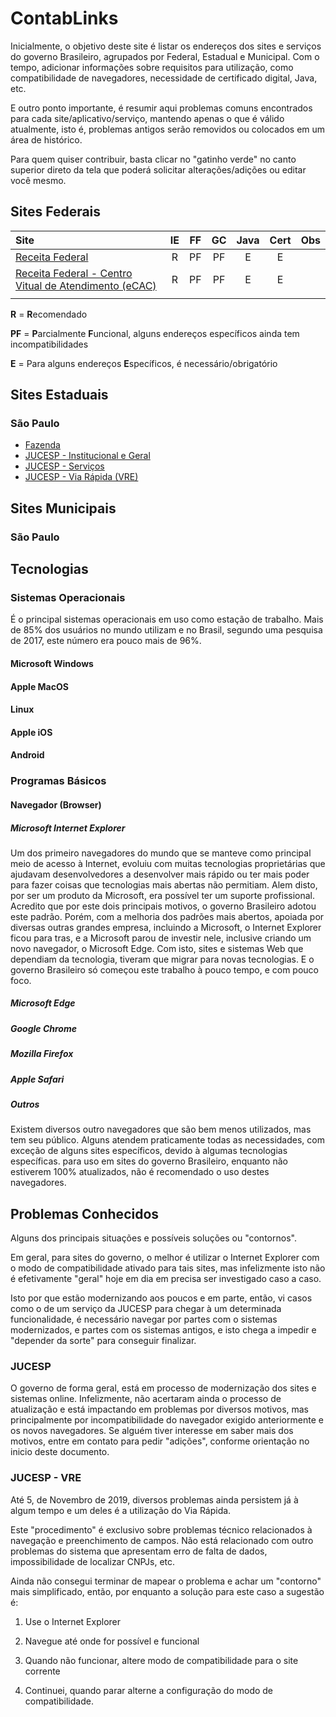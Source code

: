# ContabLinks

Inicialmente, o objetivo deste site é listar os endereços dos sites e serviços do governo Brasileiro, agrupados por Federal, Estadual e Municipal. Com o tempo, adicionar informações sobre requisitos para utilização, como compatibilidade de navegadores, necessidade de certificado digital, Java, etc.

E outro ponto importante, é resumir aqui problemas comuns encontrados para cada site/aplicativo/serviço, mantendo apenas o que é válido atualmente, isto é, problemas antigos serão removidos ou colocados em um área de histórico.

Para quem quiser contribuir, basta clicar no "gatinho verde" no canto superior direto da tela que poderá solicitar alterações/adições ou editar você mesmo.

## Sites Federais

| Site                                                         |  IE  |  FF  |  GC  | Java | Cert | Obs  |
| :----------------------------------------------------------- | :--: | :--: | :--: | :--: | :--: | ---- |
| [Receita Federal](https://receita.economia.gov.br)           |  R   |  PF  |  PF  |  E   |  E   |      |
| [Receita Federal - Centro Vitual de Atendimento (eCAC)](https://cav.receita.fazenda.gov.br) |  R   |  PF  |  PF  |  E   |  E   |      |
|                                                              |      |      |      |      |      |      |

**R** = **R**ecomendado

**PF** = **P**arcialmente **F**uncional, alguns endereços específicos ainda tem incompatibilidades

**E** = Para alguns endereços **E**specíficos, é necessário/obrigatório 

## Sites Estaduais

### São Paulo
* [Fazenda](https://portal.fazenda.sp.gov.br/)
* [JUCESP - Institucional e Geral](www.institucional.jucesp.sp.gov.br)
* [JUCESP - Serviços](https://www.jucesponline.sp.gov.br/)
* [JUCESP - Via Rápida (VRE)](http://vre.portal.jucesp.sp.gov.br/)


## Sites Municipais

### São Paulo

## Tecnologias

### Sistemas Operacionais
É o principal sistemas operacionais em uso como estação de trabalho. Mais de 85% dos usuários no mundo utilizam e no Brasil, segundo uma pesquisa de 2017, este número era pouco mais de  96%.

#### Microsoft Windows
#### Apple MacOS
#### Linux
#### Apple iOS
#### Android


### Programas Básicos

#### Navegador (Browser)

##### Microsoft Internet Explorer

Um dos primeiro navegadores do mundo que se manteve como principal meio de acesso à Internet,  evoluiu com muitas tecnologias proprietárias que ajudavam desenvolvedores a desenvolver mais rápido ou ter mais poder para fazer coisas que tecnologias mais abertas não permitiam. Alem disto, por ser um produto da Microsoft, era possível ter um suporte profissional. Acredito que por este dois principais motivos, o governo Brasileiro adotou este padrão. Porém, com a melhoria dos padrões mais abertos, apoiada por diversas outras grandes empresa, incluindo a Microsoft, o Internet Explorer ficou para tras, e a Microsoft parou de investir nele, inclusive criando um novo navegador, o Microsoft Edge. Com isto, sites e sistemas Web que dependiam da tecnologia, tiveram que migrar para novas tecnologias. E o governo Brasileiro só começou este trabalho à pouco tempo, e com pouco foco.

##### Microsoft Edge

##### Google Chrome

##### Mozilla Firefox

##### Apple Safari

##### Outros

Existem diversos outro navegadores que são bem menos utilizados, mas tem seu público. Alguns atendem praticamente todas as necessidades, com exceção de alguns sites específicos, devido à algumas tecnologias específicas. para uso em sites do governo Brasileiro, enquanto não estiverem 100% atualizados, não é recomendado o uso destes navegadores.



## Problemas Conhecidos

Alguns dos principais situações e possíveis soluções ou "contornos".

Em geral, para sites do governo, o melhor é utilizar o Internet Explorer com o modo de compatibilidade ativado para tais sites, mas infelizmente isto não é efetivamente "geral" hoje em dia em precisa ser investigado caso a caso.

Isto por que estão modernizando aos poucos e em parte, então, vi casos como o de um serviço da JUCESP para chegar à um determinada funcionalidade, é necessário navegar por partes com o sistemas modernizados, e partes com os sistemas antigos, e isto chega a impedir e "depender da sorte" para conseguir finalizar.

### JUCESP

O governo de forma geral, está em processo de modernização dos sites e sistemas online. Infelizmente, não acertaram ainda o processo de atualização e está impactando em problemas por diversos motivos, mas principalmente por incompatibilidade do navegador exigido anteriormente e os novos navegadores. Se alguém tiver interesse em saber mais dos motivos, entre em contato para pedir "adições", conforme orientação no inicio deste documento.

### JUCESP - VRE

Até 5, de Novembro de 2019, diversos problemas ainda persistem já à algum tempo e um deles é a utilização do Via Rápida.

Este "procedimento" é exclusivo sobre problemas técnico relacionados à navegação e preenchimento de campos. Não está relacionado com outro problemas do sistema que apresentam erro de falta de dados, impossibilidade de localizar CNPJs, etc.

Ainda não consegui terminar de mapear o problema e achar um "contorno" mais simplificado, então, por enquanto a solução para este caso a sugestão é:

1. Use o Internet Explorer

1. Navegue até onde for possível e funcional
2. Quando não funcionar, altere modo de compatibilidade para o site corrente
3. Continuei, quando parar alterne a configuração do modo de compatibilidade.

